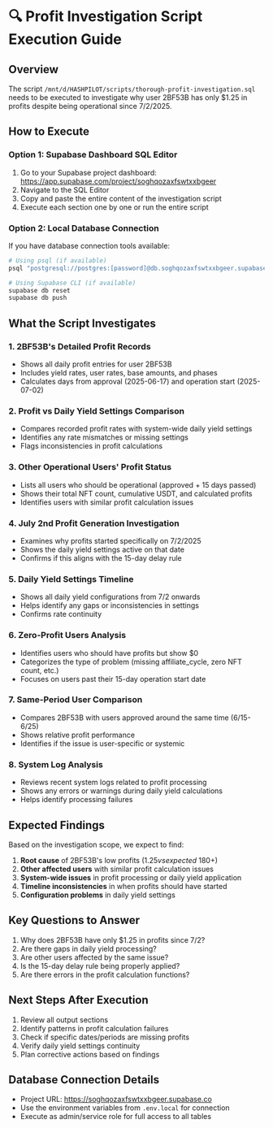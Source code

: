# 🔍 Profit Investigation Script Execution Guide

## Overview
The script `/mnt/d/HASHPILOT/scripts/thorough-profit-investigation.sql` needs to be executed to investigate why user 2BF53B has only $1.25 in profits despite being operational since 7/2/2025.

## How to Execute

### Option 1: Supabase Dashboard SQL Editor
1. Go to your Supabase project dashboard: https://app.supabase.com/project/soghqozaxfswtxxbgeer
2. Navigate to the SQL Editor
3. Copy and paste the entire content of the investigation script
4. Execute each section one by one or run the entire script

### Option 2: Local Database Connection
If you have database connection tools available:
```bash
# Using psql (if available)
psql "postgresql://postgres:[password]@db.soghqozaxfswtxxbgeer.supabase.co:5432/postgres" -f /mnt/d/HASHPILOT/scripts/thorough-profit-investigation.sql

# Using Supabase CLI (if available)
supabase db reset
supabase db push
```

## What the Script Investigates

### 1. 2BF53B's Detailed Profit Records
- Shows all daily profit entries for user 2BF53B
- Includes yield rates, user rates, base amounts, and phases
- Calculates days from approval (2025-06-17) and operation start (2025-07-02)

### 2. Profit vs Daily Yield Settings Comparison
- Compares recorded profit rates with system-wide daily yield settings
- Identifies any rate mismatches or missing settings
- Flags inconsistencies in profit calculations

### 3. Other Operational Users' Profit Status
- Lists all users who should be operational (approved + 15 days passed)
- Shows their total NFT count, cumulative USDT, and calculated profits
- Identifies users with similar profit calculation issues

### 4. July 2nd Profit Generation Investigation
- Examines why profits started specifically on 7/2/2025
- Shows the daily yield settings active on that date
- Confirms if this aligns with the 15-day delay rule

### 5. Daily Yield Settings Timeline
- Shows all daily yield configurations from 7/2 onwards
- Helps identify any gaps or inconsistencies in settings
- Confirms rate continuity

### 6. Zero-Profit Users Analysis
- Identifies users who should have profits but show $0
- Categorizes the type of problem (missing affiliate_cycle, zero NFT count, etc.)
- Focuses on users past their 15-day operation start date

### 7. Same-Period User Comparison
- Compares 2BF53B with users approved around the same time (6/15-6/25)
- Shows relative profit performance
- Identifies if the issue is user-specific or systemic

### 8. System Log Analysis
- Reviews recent system logs related to profit processing
- Shows any errors or warnings during daily yield calculations
- Helps identify processing failures

## Expected Findings

Based on the investigation scope, we expect to find:
1. **Root cause** of 2BF53B's low profits ($1.25 vs expected ~$180+)
2. **Other affected users** with similar profit calculation issues
3. **System-wide issues** in profit processing or daily yield application
4. **Timeline inconsistencies** in when profits should have started
5. **Configuration problems** in daily yield settings

## Key Questions to Answer
1. Why does 2BF53B have only $1.25 in profits since 7/2?
2. Are there gaps in daily yield processing?
3. Are other users affected by the same issue?
4. Is the 15-day delay rule being properly applied?
5. Are there errors in the profit calculation functions?

## Next Steps After Execution
1. Review all output sections
2. Identify patterns in profit calculation failures
3. Check if specific dates/periods are missing profits
4. Verify daily yield settings continuity
5. Plan corrective actions based on findings

## Database Connection Details
- Project URL: https://soghqozaxfswtxxbgeer.supabase.co
- Use the environment variables from `.env.local` for connection
- Execute as admin/service role for full access to all tables